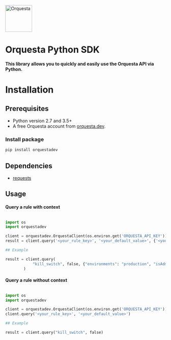 <p align="left">
  <a href="https://orquesta.dev" target="_blank">
    <img src="https://static.wixstatic.com/media/e063e5_4f60988535a643218a02ad84cf60b7cd~mv2.png/v1/fill/w_130,h_108,al_c,q_85,usm_0.66_1.00_0.01,enc_auto/Logo%2001.png" alt="Orquesta"  height="84">
  </a>
</p>

# Orquesta Python SDK

**This library allows you to quickly and easily use the Orquesta API via Python.**

# Installation

## Prerequisites

- Python version 2.7 and 3.5+
- A free Orquesta account from [orquesta.dev](https://orquesta.dev).

### Install package

```bash
pip install orquestadev
```

## Dependencies

- [requests](https://github.com/psf/requests)

## Usage

#### Query a rule with context

```python

import os
import orquestadev

client = orquestadev.OrquestaClient(os.environ.get('ORQUESTA_API_KEY'))
result = client.query('<your_rule_key>', '<your_default_value>', {'<your_field_key>': '<your_value>'})

## Example

result = client.query(
            "kill_switch", false, {"environments": "production", "isAdmin": True}
        )
```

#### Query a rule without context

```python

import os
import orquestadev

client = orquestadev.OrquestaClient(os.environ.get('ORQUESTA_API_KEY'))
client.query('<your_rule_key>', '<your_default_value>')

## Example

result = client.query("kill_switch", false)
```
